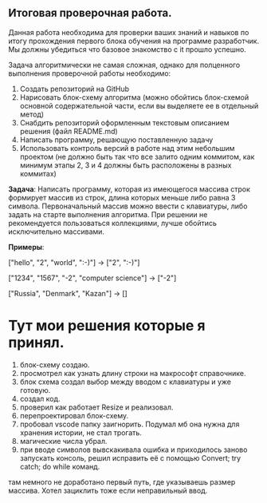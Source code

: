 ## Итоговая проверочная работа.

Данная работа необходима для проверки ваших знаний и навыков по итогу прохождения первого блока обучения на программе разработчик. Мы должны убедиться что базовое знакомство с it прошло успешно.

Задача алгоритмически не самая сложная, однако для полценного выполнения проверочной работы необходимо:
1. Создать репозиторий на GitHub
2. Нарисовать блок-схему алгоритма (можно обойтись блок-схемой основной содержательной части, если вы выделяете ее в отдельный метод)
3. Снабдить репозиторий оформленным текстовым описанием решения (файл README.md)
4. Написать программу, решающую поставленную задачу
5. Использовать контроль версий в работе над этим небольшим проектом (не должно быть так что все залито одним коммитом, как минимум этапы 2, 3 и 4 должны быть расположены в разных коммитах)

**Задача**: Написать программу, которая из имеющегося массива строк формирует массив из строк, длина которых меньше либо равна 3 символа. Первоначальный массив можно ввести с клавиатуры, либо задать на старте выполнения алгоритма. При решении не рекомендуется пользоваться коллекциями, лучше обойтись исключительно массивами.

**Примеры**:

["hello", "2", "world", ":-)"] -> ["2", ":-)"]

["1234", "1567", "-2", "computer science"] -> ["-2"]

["Russia", "Denmark", "Kazan"] -> []

# Тут мои решения которые я принял.
1. блок-схему создаю.
2. просмотрел как узнать длину строки на макрософт справочнике.
3. блок схема создал выбор между вводом с клавиатуры и уже готовую.
4. создал код.
5. проверил как работает Resize и реализовал.
6. перепроектировал блок-схему.
7. пробовал vscode папку заигнорить. Подумал мб она нужна для хранения истории, не стал трогать.
8. магические числа убрал.
9. при вводе символов вывскакивала ошибка и приходилось заново запускать консоль, решил исправить её с помощью Convert; try catch; do while команд.

там немного не доработано первый путь, где указываешь размер массива. Хотел зациклить тоже если неправильный ввод.